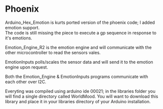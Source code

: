 Phoenix
=======
Arduino_Hex_Emotion is kurts ported version of the phoenix code; I added emotion support.  
The code is still missing the piece to execute a gp sequence in response to it's emotions.

Emotion_Engine_R2 is the emotion engine and will communicate with the other microcontroller
to read the sensors vales.

EmotionInputs polls/scales the sensor data and will send it to the emotion engine upon request.

Both the Emotion_Engine & EmotionInputs programs communicate with each other over I2C.

Everyting was compiled using arduino ide 00021; in the libraries folder you will find a single
directory called WorldMood.  You will want to download this library and place it in your libraries
directory of your Arduino installation.  



